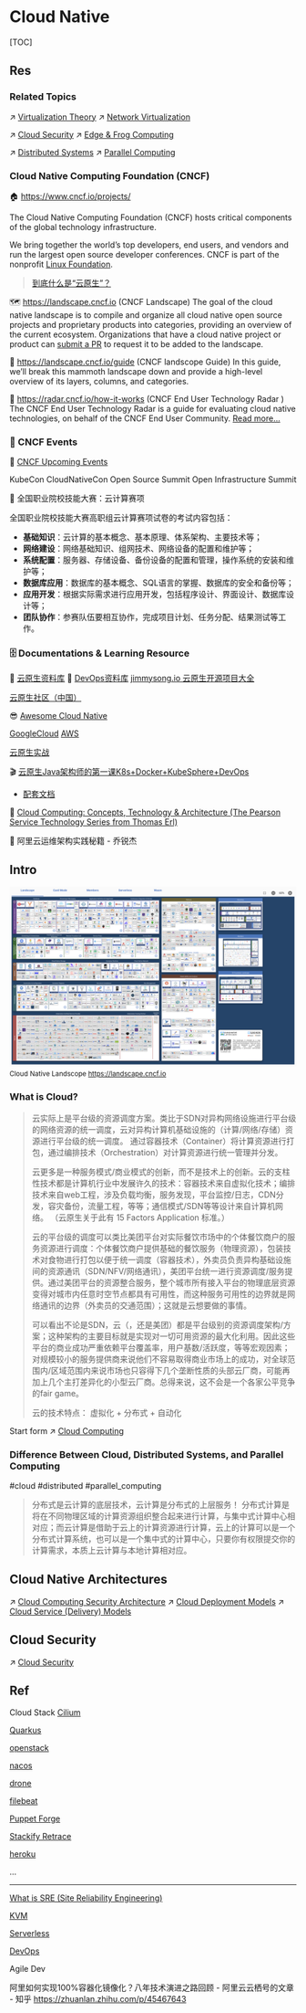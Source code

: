 # Cloud Native 

[TOC]



## Res
### Related Topics
↗ [Virtualization Theory](../../🔑%20CS_Core/🧬%20Computer%20System/🚀%20Virtualization%20Theory/Virtualization%20Theory.md)
↗ [Network Virtualization](../../🔑%20CS_Core/🏎️%20Computer%20Networking%20and%20Communication/👰🏻‍♂️%20Network%20Virtualization/Network%20Virtualization.md)

↗ [Cloud Security](../../CyberSecurity/System%20Security/🎅🏼%20Cloud%20Security/Cloud%20Security.md)
↗ [Edge & Frog Computing](../../Embedded%20&%20Internet%20of%20Things/Edge%20&%20Frog%20Computing/Edge%20&%20Frog%20Computing.md)

↗ [Distributed Systems](../../System%20Architecture%20Design/🌌%20Distributed%20Systems/Distributed%20Systems.md)
↗ [Parallel Computing](../../🔑%20CS_Core/🧬%20Computer%20System/Parallel%20Computing/Parallel%20Computing.md)


### Cloud Native Computing Foundation (CNCF)
🏠 https://www.cncf.io/projects/

The Cloud Native Computing Foundation (CNCF) hosts critical components of the global technology infrastructure.

We bring together the world’s top developers, end users, and vendors and run the largest open source developer conferences. CNCF is part of the nonprofit [Linux Foundation](https://linuxfoundation.org/).

> [到底什么是“云原生”？](http://dockone.io/article/10581)

🗺️ https://landscape.cncf.io (CNCF Landscape)
The goal of the cloud native landscape is to compile and organize all cloud native open source projects and proprietary products into categories, providing an overview of the current ecosystem. Organizations that have a cloud native project or product can [submit a PR](https://github.com/cncf/landscape/) to request it to be added to the landscape.

🧭 https://landscape.cncf.io/guide (CNCF landscope Guide)
In this guide, we’ll break this mammoth landscape down and provide a high-level overview of its layers, columns, and categories.

📡 https://radar.cncf.io/how-it-works (CNCF End User Technology Radar )
The CNCF End User Technology Radar is a guide for evaluating cloud native technologies, on behalf of the CNCF End User Community. [Read more...](https://radar.cncf.io/how-it-works)


### 📆 CNCF Events
🔗 [CNCF Upcoming Events](https://linuxfoundation.org/)

KubeCon
CloudNativeCon
Open Source Summit
Open Infrastructure Summit


🧱 全国职业院校技能大赛：云计算赛项

全国职业院校技能大赛高职组云计算赛项试卷的考试内容包括：
- **基础知识**：云计算的基本概念、基本原理、体系架构、主要技术等；
- **网络建设**：网络基础知识、组网技术、网络设备的配置和维护等；
- **系统配置**：服务器、存储设备、备份设备的配置和管理，操作系统的安装和维护等；
- **数据库应用**：数据库的基本概念、SQL语言的掌握、数据库的安全和备份等；
- **应用开发**：根据实际需求进行应用开发，包括程序设计、界面设计、数据库设计等；
- **团队协作**：参赛队伍要相互协作，完成项目计划、任务分配、结果测试等工作。


### 🗄 Documentations & Learning Resource
📂 [云原生资料库](https://lib.jimmysong.io) 
📂 [DevOps资料库](https://doc.devpod.cn)
[jimmysong.io 云原生开源项目大全](https://jimmysong.io)

[云原生社区（中国）](https://cloudnative.to)

😎 [Awesome Cloud Native](https://jimmysong.io/awesome-cloud-native/?_gl=1*112yc3f*_ga*OTE3MDEzMDM5LjE2NzgyNjYwMDg.*_ga_MP490FS739*MTY3ODI2NjAwOC4xLjEuMTY3ODI3MDY1MS42MC4wLjA.)

[GoogleCloud](https://cloud.google.com/docs)
[AWS](https://docs.aws.amazon.com/index.html?nc2=h_ql_doc_do)

[云原生实战](https://www.yuque.com/leifengyang/oncloud/vfvmcd)

🎬 [云原生Java架构师的第一课K8s+Docker+KubeSphere+DevOps](https://www.bilibili.com/video/BV13Q4y1C7hS?p=37&share_source=copy_web&vd_source=7740584ebdab35221363fc24d1582d9d)
- [配套文档](https://www.yuque.com/leifengyang/oncloud/ctiwgo)

📖 [Cloud Computing: Concepts, Technology & Architecture (The Pearson Service Technology Series from Thomas Erl)](https://www.amazon.com/Cloud-Computing-Concepts-Technology-Architecture/dp/0133387526)

📖 阿里云运维架构实践秘籍 - 乔锐杰



## Intro
![](../../../Assets/Pics/Screen%20Shot%202022-09-02%20at%201.24.17%20AM-2053065.png)
<small>Cloud Native Landscope <a>https://landscape.cncf.io</a></small>


### What is Cloud?
> 云实际上是平台级的资源调度方案。类比于SDN对异构网络设施进行平台级的网络资源的统一调度，云对异构计算机基础设施的（计算/网络/存储）资源进行平台级的统一调度。
> 通过容器技术（Container）将计算资源进行打包，通过编排技术（Orchestration）对计算资源进行统一管理并分发。
> 
> 云更多是一种服务模式/商业模式的创新，而不是技术上的创新。云的支柱性技术都是计算机行业中发展许久的技术：容器技术来自虚拟化技术；编排技术来自web工程，涉及负载均衡，服务发现，平台监控/日志，CDN分发，容灾备份，流量工程，等等；通信模式/SDN等等设计来自计算机网络。
> （云原生关于此有 15 Factors Application 标准。）
> 
> 云的平台级的调度可以类比美团平台对实际餐饮市场中的个体餐饮商户的服务资源进行调度：个体餐饮商户提供基础的餐饮服务（物理资源），包装技术对食物进行打包以便于统一调度（容器技术），外卖员负责异构基础设施间的资源通讯（SDN/NFV/网络通讯），美团平台统一进行资源调度/服务提供。通过美团平台的资源整合服务，整个城市所有接入平台的物理底层资源变得对城市内任意时空节点都具有可用性，而这种服务可用性的边界就是网络通讯的边界（外卖员的交通范围）；这就是云想要做的事情。
> 
> 可以看出不论是SDN，云（，还是美团）都是平台级别的资源调度架构/方案；这种架构的主要目标就是实现对一切可用资源的最大化利用。因此这些平台的商业成功严重依赖平台覆盖率，用户基数/活跃度，等等宏观因素；对规模较小的服务提供商来说他们不容易取得商业市场上的成功，对全球范围内/区域范围内来说市场也只容得下几个垄断性质的头部云厂商，可能再加上几个主打差异化的小型云厂商。总得来说，这不会是一个各家公平竞争的fair game。
> 
> 云的技术特点：
> 虚拟化 + 分布式 + 自动化

Start form ↗ [Cloud Computing](🌵%20Cloud%20Native%20Overview/🗿%20Cloud%20Models/Cloud%20Service%20(Delivery)%20Models/SaaS%20(Software%20as%20a%20Service)/Cloud%20Computing/Cloud%20Computing.md)


### Difference Between Cloud, Distributed Systems, and Parallel Computing
#cloud #distributed #parallel_computing

> 分布式是云计算的底层技术，云计算是分布式的上层服务！
> 分布式计算是将在不同物理区域的计算资源组织整合起来进行计算，与集中式计算中心相对应；而云计算是借助于云上的计算资源进行计算，云上的计算可以是一个分布式计算系统，也可以是一个集中式的计算中心，只要你有权限提交你的计算需求，本质上云计算与本地计算相对应。

[分布式与云计算有什么区别？ - 知乎]: https://www.zhihu.com/question/53884242

[Operating System – Difference Between Distributed System and Parallel System | GeeksforGeeks]: https://www.geeksforgeeks.org/operating-system-difference-between-distributed-system-and-parallel-system/



## Cloud Native Architectures
↗ [Cloud Computing Security Architecture](🌵%20Cloud%20Native%20Overview/🗿%20Cloud%20Models/Cloud%20Computing%20Security%20Architecture.md)
↗ [Cloud Deployment Models](🌵%20Cloud%20Native%20Overview/🗿%20Cloud%20Models/Cloud%20Deployment%20Models.md)
↗ [Cloud Service (Delivery) Models](🌵%20Cloud%20Native%20Overview/🗿%20Cloud%20Models/Cloud%20Service%20(Delivery)%20Models/Cloud%20Service%20(Delivery)%20Models.md)



## Cloud Security
↗ [Cloud Security](../../CyberSecurity/System%20Security/🎅🏼%20Cloud%20Security/Cloud%20Security.md)



## Ref
Cloud Stack
[Cilium](https://docs.cilium.io/en/stable/)

[Quarkus](https://quarkus.io)

[openstack](https://www.openstack.org)

[nacos](https://github.com/alibaba/nacos)

[drone](https://github.com/harness/drone)

[filebeat](https://www.elastic.co/beats/filebeat)

[Puppet Forge](https://forge.puppet.com)

[Stackify Retrace](https://docs.stackify.com/v1/docs?_ga=2.2045431.795068548.1606150356-1374364069.1597069964)

[heroku](https://elements.heroku.com)

...

---
[What is SRE (Site Reliability Engineering)](https://www.redhat.com/en/topics/devops/what-is-sre)

[KVM](https://www.linux-kvm.org/page/Main_Page)

[Serverless](Serverless/Intro.md) 

[DevOps](DevOps/Orientation.md) 

Agile Dev

阿里如何实现100%容器化镜像化？八年技术演进之路回顾 - 阿里云云栖号的文章 - 知乎
https://zhuanlan.zhihu.com/p/45467643

[👍 2023 年全国职业院校技能大赛（高职组） “云计算应用”赛项赛卷 B部分解析 | CSDN]: http://t.csdnimg.cn/qjqFN
